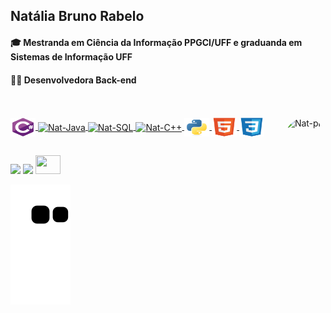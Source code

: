 ## Natália Bruno Rabelo  
#### 🎓 Mestranda em Ciência da Informação PPGCI/UFF e graduanda em Sistemas de Informação UFF
#### 👷‍♂️ Desenvolvedora Back-end 
<div align="center">
  <a href="https://github.com/nataliaRabelo">
</div>
<div style="display: inline_block"><br>
  <div style="display: inline_block"><br>
  <img align="center" alt="Nat-Csharp" height="30" width="40" src="https://raw.githubusercontent.com/devicons/devicon/master/icons/csharp/csharp-original.svg">
  <img align="center" alt="Nat-Java" height="30" width="40" src="https://www.puppefy.nl/content/images/2017/01/java-logo.jpg">
  <img align="center" alt="Nat-SQL" height="30" width="40" src="https://i.pinimg.com/564x/36/76/87/3676873088c7f6de4a38b6294cc7fdb0.jpg">
  <img align="center" alt="Nat-C++" height="30" width="40" src="https://smashicons.com/uploads/media/icon_thumbnail/0004/80/36b21a7aa736a2742027c9ff1875f138cc71c0a9.png">
  <img align="center" alt="Nat-Python" height="30" width="40" src="https://raw.githubusercontent.com/devicons/devicon/master/icons/python/python-original.svg">
  <img align="center" alt="Nat-HTML" height="30" width="40" src="https://raw.githubusercontent.com/devicons/devicon/master/icons/html5/html5-original.svg">
  <img align="center" alt="Nat-CSS" height="30" width="40" src="https://raw.githubusercontent.com/devicons/devicon/master/icons/css3/css3-original.svg">
  <img align="right" alt="Nat-pic" height="150" style="border-radius:50px;" src="https://media-exp1.licdn.com/dms/image/C4D03AQGbPXvTViCMQA/profile-displayphoto-shrink_800_800/0/1574040900987?e=2147483647&v=beta&t=hbJs2l6dFESH8ljO6dSQdZcV67ZAlh1_7kLm6q6x4FM">
</div>
  
  ##
 
<div> 
  <a href = "mailto:nataliabruno@id.uff.br"><img src="https://img.shields.io/badge/-Gmail-%23333?style=for-the-badge&logo=gmail&logoColor=white" target="_blank"></a>
  <a href="https://www.linkedin.com/in/nat%C3%A1lia-bruno-rabelo-63ba68158/" target="_blank"><img src="https://img.shields.io/badge/-LinkedIn-%230077B5?style=for-the-badge&logo=linkedin&logoColor=white" target="_blank"></a> 
  <a href="http://buscatextual.cnpq.br/buscatextual/visualizacv.do?id=K2448461E1&tokenCaptchar=03AGdBq27_PsvDwvTC3QmP-Z7tslO6UC8A0SQiT6mSxDz_8Um6gz2-unk2Hj-Lzf2Ol0_ItTcW0vRBks21FW51b81ze_ZvnHPh6vRV-kWZYsdkp-gKoC3J0QWXENHmYa5ipBGx_XKdTzFF-rPju3Nv3syuigAbNuz5sLmBhA5jC8hCV_63gJa7gYKZRjoJdFjLFHU-8ndv3fZYITeVvEDOYiR_6hV-9XBOehoUzavthkt8FVHdzA58LrAS9hqAKl-ECOSOMaoTzZobUtPPi201d2HgxL0NGopt6VopWaBVWVhL08nXSt7ZLT6RwmqRHXhV1DbJ87tweq5I75mq7g1BnkRWmSVzU_GOii7aMrwygZFD2rdpRKU8BBag7d-5QNSxO8NBERXn1Qg4Mzc3hk1_WZGP8tuqHzoCvfpMaMjt828fxs9_XRLzTk3KZ6UON_OVm5f8ie9cHLQk4wPe7IJRtxrmA0jytyWSbQ" target="_blank"><img src="https://hc.unicamp.br/wp-content/uploads/2020/04/icon-lattes.png" target="_blank" height="30" width="40"></a> 
 
  ![Snake animation](https://github.com/rafaballerini/rafaballerini/blob/output/github-contribution-grid-snake.svg)
 
</div>

